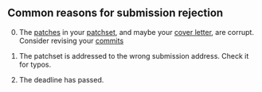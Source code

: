 ## Common reasons for submission rejection

0. The [patches](patches.md) in your [patchset](patchsets.md), and maybe your [cover letter](coverletters.md), are corrupt. Consider revising your [commits](commits.md)

0. The patchset is addressed to the wrong submission address. Check it for typos.

0. The deadline has passed.
